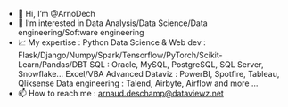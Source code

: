- 👋 Hi, I’m @ArnoDech
- 👀 I’m interested in Data Analysis/Data Science/Data engineering/Software engineering
- 📈 My expertise : Python Data Science & Web dev : Flask/Django/Numpy/Spark/Tensorflow/PyTorch/Scikit-Learn/Pandas/DBT
                      SQL : Oracle, MySQL, PostgreSQL, SQL Server, Snowflake...
                      Excel/VBA Advanced
                      Dataviz : PowerBI, Spotfire, Tableau, Qliksense
                      Data engineering : Talend, Airbyte, Airflow
                      and more ...
- 📫 How to reach me : arnaud.deschamp@dataviewz.net

